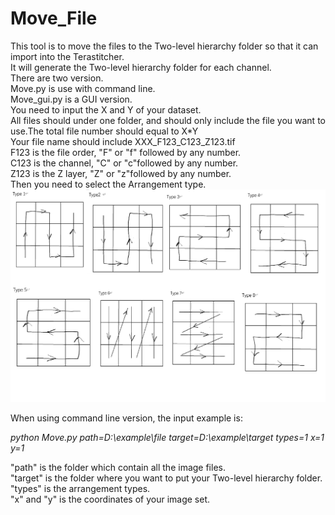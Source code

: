 # Move_File
This tool is to move the files to the Two-level hierarchy folder so that it can import into the Terastitcher.  
It will generate the Two-level hierarchy folder for each channel.  
There are two version.   
Move.py is use with command line.  
Move_gui.py is a GUI version.  
You need to input the X and Y of your dataset.  
All files should under one folder, and should only include the file you want to use.The total file number should equal to X*Y  
Your file name should include XXX_F123_C123_Z123.tif   
F123 is the file order, "F" or "f" followed by any number.  
C123 is the channel, "C" or "c"followed by any number.  
Z123 is the Z layer, "Z" or "z"followed by any number.  
Then you need to select the Arrangement type. 
![image](https://github.com/Anson-Jiaqi/Image/blob/main/order_type.png)    

When using command line version, the input example is:  
  
*python Move.py path=D:\example\file target=D:\example\target types=1 x=1 y=1*  
  
"path" is the folder which contain all the image files.  
"target" is the folder where you want to put your Two-level hierarchy folder.  
"types" is the arrangement types.  
"x" and "y" is the coordinates of your image set.


